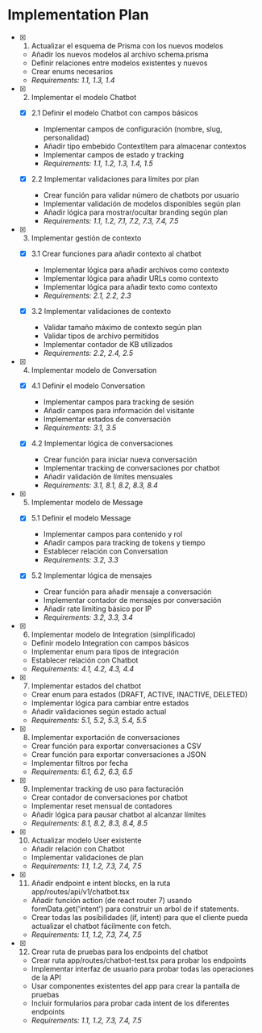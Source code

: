 # Implementation Plan

- [x] 1. Actualizar el esquema de Prisma con los nuevos modelos

  - Añadir los nuevos modelos al archivo schema.prisma
  - Definir relaciones entre modelos existentes y nuevos
  - Crear enums necesarios
  - _Requirements: 1.1, 1.3, 1.4_

- [x] 2. Implementar el modelo Chatbot

  - [x] 2.1 Definir el modelo Chatbot con campos básicos

    - Implementar campos de configuración (nombre, slug, personalidad)
    - Añadir tipo embebido ContextItem para almacenar contextos
    - Implementar campos de estado y tracking
    - _Requirements: 1.1, 1.2, 1.3, 1.4, 1.5_

  - [x] 2.2 Implementar validaciones para límites por plan
    - Crear función para validar número de chatbots por usuario
    - Implementar validación de modelos disponibles según plan
    - Añadir lógica para mostrar/ocultar branding según plan
    - _Requirements: 1.1, 1.2, 7.1, 7.2, 7.3, 7.4, 7.5_

- [x] 3. Implementar gestión de contexto

  - [x] 3.1 Crear funciones para añadir contexto al chatbot

    - Implementar lógica para añadir archivos como contexto
    - Implementar lógica para añadir URLs como contexto
    - Implementar lógica para añadir texto como contexto
    - _Requirements: 2.1, 2.2, 2.3_

  - [x] 3.2 Implementar validaciones de contexto
    - Validar tamaño máximo de contexto según plan
    - Validar tipos de archivo permitidos
    - Implementar contador de KB utilizados
    - _Requirements: 2.2, 2.4, 2.5_

- [x] 4. Implementar modelo de Conversation

  - [x] 4.1 Definir el modelo Conversation

    - Implementar campos para tracking de sesión
    - Añadir campos para información del visitante
    - Implementar estados de conversación
    - _Requirements: 3.1, 3.5_

  - [x] 4.2 Implementar lógica de conversaciones
    - Crear función para iniciar nueva conversación
    - Implementar tracking de conversaciones por chatbot
    - Añadir validación de límites mensuales
    - _Requirements: 3.1, 8.1, 8.2, 8.3, 8.4_

- [x] 5. Implementar modelo de Message

  - [x] 5.1 Definir el modelo Message

    - Implementar campos para contenido y rol
    - Añadir campos para tracking de tokens y tiempo
    - Establecer relación con Conversation
    - _Requirements: 3.2, 3.3_

  - [x] 5.2 Implementar lógica de mensajes
    - Crear función para añadir mensaje a conversación
    - Implementar contador de mensajes por conversación
    - Añadir rate limiting básico por IP
    - _Requirements: 3.2, 3.3, 3.4_

- [x] 6. Implementar modelo de Integration (simplificado)

  - Definir modelo Integration con campos básicos
  - Implementar enum para tipos de integración
  - Establecer relación con Chatbot
  - _Requirements: 4.1, 4.2, 4.3, 4.4_

- [x] 7. Implementar estados del chatbot

  - Crear enum para estados (DRAFT, ACTIVE, INACTIVE, DELETED)
  - Implementar lógica para cambiar entre estados
  - Añadir validaciones según estado actual
  - _Requirements: 5.1, 5.2, 5.3, 5.4, 5.5_

- [x] 8. Implementar exportación de conversaciones

  - Crear función para exportar conversaciones a CSV
  - Crear función para exportar conversaciones a JSON
  - Implementar filtros por fecha
  - _Requirements: 6.1, 6.2, 6.3, 6.5_

- [x] 9. Implementar tracking de uso para facturación

  - Crear contador de conversaciones por chatbot
  - Implementar reset mensual de contadores
  - Añadir lógica para pausar chatbot al alcanzar límites
  - _Requirements: 8.1, 8.2, 8.3, 8.4, 8.5_

- [x] 10. Actualizar modelo User existente

  - Añadir relación con Chatbot
  - Implementar validaciones de plan
  - _Requirements: 1.1, 1.2, 7.3, 7.4, 7.5_

- [x] 11. Añadir endpoint e intent blocks, en la ruta app/routes/api/v1/chatbot.tsx

  - Añadir función action (de react router 7) usando formData.get('intent') para construir un arbol de if statements.
  - Crear todas las posibilidades (if, intent) para que el cliente pueda actualizar el chatbot fácilmente con fetch.
  - _Requirements: 1.1, 1.2, 7.3, 7.4, 7.5_

- [x] 12. Crear ruta de pruebas para los endpoints del chatbot
  - Crear ruta app/routes/chatbot-test.tsx para probar los endpoints
  - Implementar interfaz de usuario para probar todas las operaciones de la API
  - Usar componentes existentes del app para crear la pantalla de pruebas
  - Incluir formularios para probar cada intent de los diferentes endpoints
  - _Requirements: 1.1, 1.2, 7.3, 7.4, 7.5_
